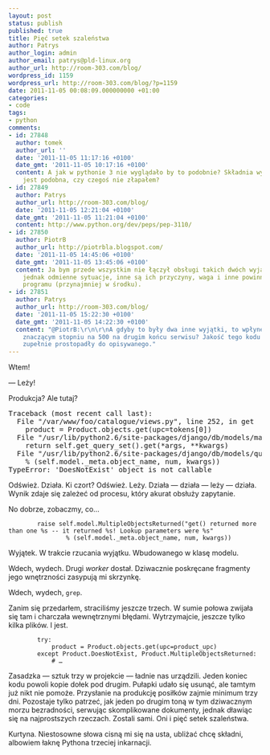 ```yaml
---
layout: post
status: publish
published: true
title: Pięć setek szaleństwa
author: Patrys
author_login: admin
author_email: patrys@pld-linux.org
author_url: http://room-303.com/blog/
wordpress_id: 1159
wordpress_url: http://room-303.com/blog/?p=1159
date: 2011-11-05 00:08:09.000000000 +01:00
categories:
- code
tags:
- python
comments:
- id: 27848
  author: tomek
  author_url: ''
  date: '2011-11-05 11:17:16 +0100'
  date_gmt: '2011-11-05 10:17:16 +0100'
  content: A jak w pythonie 3 nie wyglądało by to podobnie? Składnia wyjątków chyba
    jest podobna, czy czegoś nie złapałem?
- id: 27849
  author: Patrys
  author_url: http://room-303.com/blog/
  date: '2011-11-05 12:21:04 +0100'
  date_gmt: '2011-11-05 11:21:04 +0100'
  content: http://www.python.org/dev/peps/pep-3110/
- id: 27850
  author: PiotrB
  author_url: http://piotrbla.blogspot.com/
  date: '2011-11-05 14:45:06 +0100'
  date_gmt: '2011-11-05 13:45:06 +0100'
  content: Ja bym przede wszystkim nie łączył obsługi takich dwóch wyjątków. To są
    jednak odmienne sytuacje, inne są ich przyczyny, waga i inne powinno być zachowanie
    programu (przynajmniej w środku).
- id: 27851
  author: Patrys
  author_url: http://room-303.com/blog/
  date: '2011-11-05 15:22:30 +0100'
  date_gmt: '2011-11-05 14:22:30 +0100'
  content: "@PiotrB:\r\n\r\nA gdyby to były dwa inne wyjątki, to wpłynęłoby to w jakimś
    znaczącym stopniu na 500 na drugim końcu serwisu? Jakość tego kodu to problem
    zupełnie prostopadły do opisywanego."
---
```

<p>Wtem!</p>

<p>— Leży!</p>

<p>Produkcja? Ale tutaj?</p>

<pre>Traceback (most recent call last):
  File "/var/www/foo/catalogue/views.py", line 252, in get
    product = Product.objects.get(upc=tokens[0])
  File "/usr/lib/python2.6/site-packages/django/db/models/manager.py", line 132, in get
    return self.get_query_set().get(*args, **kwargs)
  File "/usr/lib/python2.6/site-packages/django/db/models/query.py", line 351, in get
    % (self.model._meta.object_name, num, kwargs))
TypeError: 'DoesNotExist' object is not callable</pre>

<p>Odśwież. Działa. Ki czort? Odśwież. Leży. Działa — działa — leży — działa. Wynik zdaje się zależeć od procesu, który akurat obsłuży zapytanie.</p>

<p>No dobrze, zobaczmy, co…</p>

<pre><code class="python">        raise self.model.MultipleObjectsReturned("get() returned more than one %s -- it returned %s! Lookup parameters were %s"
                % (self.model._meta.object_name, num, kwargs))</code></pre>

<p>Wyjątek. W trakcie rzucania wyjątku. Wbudowanego w klasę modelu.</p>

<p>Wdech, wydech. Drugi <i>worker</i> dostał. Dziwacznie poskręcane fragmenty jego wnętrzności zasypują mi skrzynkę.</p>

<p>Wdech, wydech, <code>grep</code>.</p>

<p>Zanim się przedarłem, straciliśmy jeszcze trzech. W sumie połowa zwijała się tam i charczała wewnętrznymi błędami. Wytrzymajcie, jeszcze tylko kilka plików. I jest.</p>

<pre><code class="python">        try:
            product = Product.objects.get(upc=product_upc)
        except Product.DoesNotExist, Product.MultipleObjectsReturned:
            # …</code></pre>

<p>Zasadzka — sztuk trzy w projekcie — ładnie nas urządzili. Jeden koniec kodu powoli kopie dołek pod drugim. Pułapki udało się usunąć, ale tamtym już nikt nie pomoże. Przysłanie na produkcję posiłków zajmie minimum trzy dni. Pozostaje tylko patrzeć, jak jeden po drugim toną w tym dziwacznym morzu bezradności, serwując skomplikowane dokumenty, jednak dławiąc się na najprostszych rzeczach. Zostali sami. Oni i pięć setek szaleństwa.</p>

<p>Kurtyna. Niestosowne słowa cisną mi się na usta, ubliżać chcę składni, albowiem łaknę Pythona trzeciej inkarnacji.</p>
